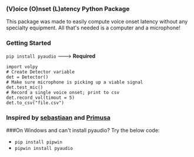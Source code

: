 ### (V)oice (O)nset (L)atency Python Package
This package was made to easily compute voice onset latency without any specialty equipment. All that's needed is a computer and a microphone!


### Getting Started
`pip install pyaudio`  --->  **Required**

    import volpy
    # Create Detector variable
    det = Detector()
    # Make sure microphone is picking up a viable signal
    det.test_mic()
    # Record a single voice onset; print to csv
    det.record_vol(timout = 5)
    det.to_csv("file.csv")

### Inspired by [sebastiaan](https://forum.cogsci.nl/index.php?p=/discussion/1772/) and [Primusa](https://stackoverflow.com/questions/18406570/python-record-audio-on-detected-sound)


###On Windows and can't install pyaudio? Try the below code:


- `pip install pipwin`
- `pipwin install pyaudio`